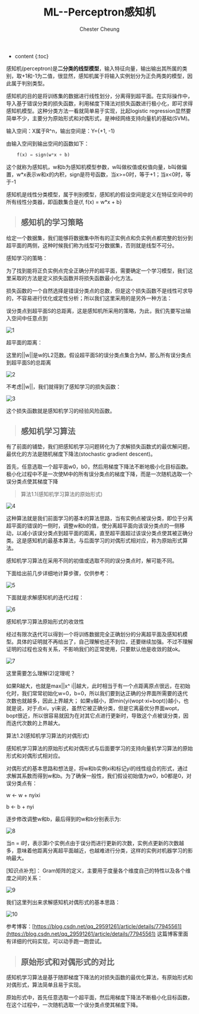 ﻿---
layout: post
title:  "ML--Perceptron感知机"
categories: MachineLearning
tags: ML DL AI Perceptron
author: Chester Cheung
---

* content
{:toc}


感知机(perceptron)是**二分类的线型模型**，输入特征向量，输出输出其所属的类别，取+1和-1为二值，很显然，感知机属于将输入实例划分为正负两类的模型，因此属于判别类型。



感知机的目的是将训练集的数据进行线性划分，分离得到超平面。在实际操作中，导入基于错误分类的损失函数，利用梯度下降法对损失函数进行极小化，即可求得感知机模型。这种分类方法一看就简单易于实现，比起logistic regression显然要简单不少，主要分为原始形式和对偶形式，是神经网络支持向量机的基础(SVM)。



输入空间：X属于R^n，输出空间是：Y={+1, -1}








由输入空间到输出空间的函数如下：

```php
	f(x) = sign(w*x + b)
```

这个就称为感知机，w和b为感知机模型参数，w叫做权值或权值向量，b叫做偏置，w*x表示w和x的内积，sign是符号函数，当x>=0时，等于+1；当x<0时，等于-1


感知机是线性分类模型，属于判别模型，感知机的假设空间是定义在特征空间中的所有线性分类器，即函数集合是{f, f(x) = w*x + b}



> ## 感知机的学习策略


给定一个数据集，我们能够将数据集中所有的正实例点和负实例点都完整的划分到超平面的两侧，这种时候我们称为线型可分数据集，否则就是线型不可分。



感知学习的策略：


为了找到能将正负实例点完全正确分开的超平面，需要确定一个学习模型，我们这里采取的方法是定义损失函数并将损失函数最小化方法。



损失函数的一个自然选择是错误分类点的总数，但是这个损失函数不是线性可求导的，不容易进行优化或定性分析；所以我们这里采用的是另外一种方法：



误分类点到超平面S的总距离，这是感知机所采用的策略，为此，我们先要写出输入空间中任意点到

![1](https://img-blog.csdnimg.cn/20190524160043431.png)

超平面的距离：

这里的||w||是w的L2范数。假设超平面S的误分类点集合为M，那么所有误分类点到超平面S的总距离

![2](https://img-blog.csdnimg.cn/20190524160421868.png)

不考虑||w||，我们就得到了感知学习的损失函数：

![3](https://img-blog.csdnimg.cn/20190524160620310.png?x-oss-process=image/watermark,type_ZmFuZ3poZW5naGVpdGk,shadow_10,text_aHR0cHM6Ly9ibG9nLmNzZG4ubmV0L3dlaXhpbl80NDM5MDE0NQ==,size_16,color_FFFFFF,t_70)

这个损失函数就是感知机学习的经验风险函数。



> ## 感知机学习算法


有了前面的铺垫，我们把感知机学习问题转化为了求解损失函数式的最优解问题，最优化的方法是随机梯度下降法(stochastic gradient descent)。



首先，任意选取一个超平面w0，b0，然后用梯度下降法不断地极小化目标函数。极小化过程中不是一次使M中的所有误分类点的梯度下降，而是一次随机选取一个误分类点使其梯度下降



> 算法1.1(感知机学习算法的原始形式)



![4](https://img-blog.csdnimg.cn/20190524161825478.png?x-oss-process=image/watermark,type_ZmFuZ3poZW5naGVpdGk,shadow_10,text_aHR0cHM6Ly9ibG9nLmNzZG4ubmV0L3dlaXhpbl80NDM5MDE0NQ==,size_16,color_FFFFFF,t_70)

这种算法就是我们前面学习的基本的算法思路，当有实例点被误分类，即位于分离超平面的错误的一侧时，调整w和b的值，使分离超平面向该误分类点的一侧移动，以减小该误分类点到超平面的距离，直至超平面超过该误分类点使其被正确分类。这是感知机的最基本算法，与后面学习的对偶形式相对应，称为原始形式算法。



感知机学习算法在采用不同的初值或选取不同的误分类点时，解可能不同。



下面给出前几步详细地计算步骤，仅供参考：

![5](https://img-blog.csdnimg.cn/2019052417262391.jpg?x-oss-process=image/watermark,type_ZmFuZ3poZW5naGVpdGk,shadow_10,text_aHR0cHM6Ly9ibG9nLmNzZG4ubmV0L3dlaXhpbl80NDM5MDE0NQ==,size_16,color_FFFFFF,t_70)

下面就是求解感知机的迭代过程：

![6](https://img-blog.csdnimg.cn/20190524172733319.png?x-oss-process=image/watermark,type_ZmFuZ3poZW5naGVpdGk,shadow_10,text_aHR0cHM6Ly9ibG9nLmNzZG4ubmV0L3dlaXhpbl80NDM5MDE0NQ==,size_16,color_FFFFFF,t_70)

感知机学习算法原始形式的收敛性

经过有限次迭代可以得到一个将训练数据完全正确划分的分离超平面及感知机模型。具体的证明就不再给出了，自己理解也还不到位，还要继续加强。不过不理解证明的过程也没有关系，不影响我们的正常使用，只要默认他是收敛的就ok。

![7](https://img-blog.csdnimg.cn/20190524212855903.png?x-oss-process=image/watermark,type_ZmFuZ3poZW5naGVpdGk,shadow_10,text_aHR0cHM6Ly9ibG9nLmNzZG4ubmV0L3dlaXhpbl80NDM5MDE0NQ==,size_16,color_FFFFFF,t_70)

这里需要怎么理解(2)定理呢？


如果R越大，也就是max||x^ i||越大，此时相当于有一个点距离原点很远，在初始化时，我们常常初始化w=0，b=0，所以我们要到达正确的分界面所需要的迭代次数也就越多，因此上界越大；
如果γ越小，即min{yi(wopt⋅xi+bopt)}越小，也就是说，对于点xi，yi来说，虽然它被正确分类，但是它离最优分界面wopt，bopt很近，所以很容易就因为在对其它点进行更新时，导致这个点被误分类，因而迭代次数的上界越大。



算法1.2(感知机学习算法的对偶形式)



感知机学习算法的原始形式和对偶形式与后面要学习的支持向量机学习算法的原始形式和对偶形式相对应。


对偶形式的基本思路和想法是，将w和b实例xi和标记yi的线性组合的形式，通过求解其系数而得到w和b。为了确保一般性，我们假设初始值为w0，b0都是0，对误分类点有：


w <- w + nyixi


b <- b + nyi


逐步修改调整w和b，最后得到的w和b分别表示为:

![8](https://img-blog.csdnimg.cn/20190524204946255.png)

当n = i时，表示第i个实例点由于误分而进行更新的次数，实例点更新的次数越多，意味着他距离分离超平面越近，也越难进行分类，这样的实例对机器学习的影响最大。

[知识点补充]：
Gram矩阵的定义，主要用于度量各个维度自己的特性以及各个维度之间的关系：

![9](https://img-blog.csdnimg.cn/20190524210318861.png?x-oss-process=image/watermark,type_ZmFuZ3poZW5naGVpdGk,shadow_10,text_aHR0cHM6Ly9ibG9nLmNzZG4ubmV0L3dlaXhpbl80NDM5MDE0NQ==,size_16,color_FFFFFF,t_70)

我们这里列出来求解感知机对偶形式的基本思路：

![10](https://img-blog.csdnimg.cn/20190524210440196.png)

参考博客：[https://blog.csdn.net/qq_29591261/article/details/77945561](https://blog.csdn.net/qq_29591261/article/details/77945561)
这篇博客里面有详细的代码实现，可以动手跑一跑尝试。

> ## 原始形式和对偶形式的对比

感知机学习算法是基于随即梯度下降法的对损失函数的最优化算法，有原始形式和对偶形式，算法简单且易于实现。

原始形式中，首先任意选取一个超平面，然后用梯度下降法不断极小化目标函数，在这个过程中，一次随机选取一个误分类点使其梯度下降。